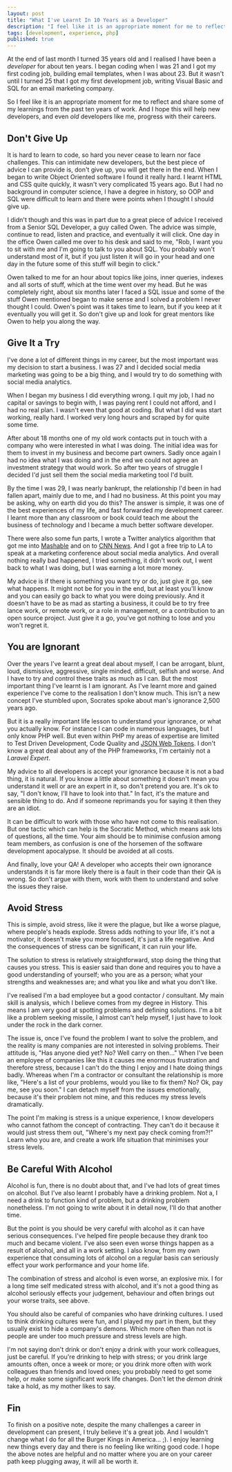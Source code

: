 ```yaml
---
layout: post
title: "What I've Learnt In 10 Years as a Developer"
description: "I feel like it is an appropriate moment for me to reflect and share some of my learnings from the past ten years of work."
tags: [development, experience, php]
published: true
---
```

At the end of last month I turned 35 years old and I realised I have been a *developer* for about ten years. I began coding when I was 21 and I got my first coding job, building email templates, when I was about 23. But it wasn't until I turned 25 that I got my first development job, writing Visual Basic and SQL for an email marketing company.

So I feel like it is an appropriate moment for me to reflect and share some of my learnings from the past ten years of work. And I hope this will help new developers, and even *old* developers like me, progress with their careers.

## Don't Give Up

It is hard to learn to code, so hard you never cease to learn nor face challenges. This can intimidate new developers, but the best piece of advice I can provide is, don't give up, you will get there in the end. When I began to write Object Oriented software I found it really hard. I learnt HTML and CSS quite quickly, it wasn't very complicated 15 years ago. But I had no background in computer science, I have a degree in history, so OOP and SQL were difficult to learn and there were points when I thought I should give up.

I didn't though and this was in part due to a great piece of advice I received from a Senior SQL Developer, a guy called Owen. The advice was simple, continue to read, listen and practice, and eventually it will click. One day in the office Owen called me over to his desk and said to me, "Rob, I want you to sit with me and I'm going to talk to you about SQL. You probably won't understand most of it, but if you just listen it will go in your head and one day in the future some of this stuff will begin to click."

Owen talked to me for an hour about topics like joins, inner queries, indexes and all sorts of stuff, which at the time went over my head. But he was completely right, about six months later I faced a SQL issue and some of the stuff Owen mentioned began to make sense and I solved a problem I never thought I could. Owen's point was it takes time to learn, but if you keep at it eventually you will get it. So don't give up and look for great mentors like Owen to help you along the way.

## Give It a Try

I've done a lot of different things in my career, but the most important was my decision to start a business. I was 27 and I decided social media marketing was going to be a big thing, and I would try to do something with social media analytics.

When I began my business I did everything wrong. I quit my job, I had no capital or savings to begin with, I was paying rent I could not afford, and I had no real plan. I wasn't even that good at coding. But what I did was start working, really hard. I worked very long hours and scraped by for quite some time.

After about 18 months one of my old work contacts put in touch with a company who were interested in what I was doing. The initial idea was for them to invest in my business and become part owners. Sadly once again I had no idea what I was doing and in the end we could not agree an investment strategy that would work. So after two years of struggle I decided I'd just sell them the social media marketing tool I'd built.

By the time I was 29, I was nearly bankrupt, the relationship I'd been in had fallen apart, mainly due to me, and I had no business. At this point you may be asking, why on earth did you do this? The answer is simple, it was one of the best experiences of my life, and fast forwarded my development career. I learnt more than any classroom or book could teach me about the business of technology and I became a much better software developer.

There were also some fun parts, I wrote a Twitter analytics algorithm that got me into [Mashable](https://mashable.com/2012/08/22/twitter-facebook-fake-followers/) and on to [CNN News](https://rbrt.wllr.info/2019/05/05/when-appeared-on-cnn.html). And I got a free trip to LA to speak at a marketing conference about social media analytics. And overall nothing really bad happened, I tried something, it didn't work out, I went back to what I was doing, but I was earning a lot more money.

My advice is if there is something you want try or do, just give it go, see what happens. It might not be for you in the end, but at least you'll know and you can easily go back to what you were doing previously. And it doesn't have to be as mad as starting a business, it could be to try free lance work, or remote work, or a role in management, or a contribution to an open source project. Just give it a go, you've got nothing to lose and you won't regret it.

## You are Ignorant

Over the years I've learnt a great deal about myself, I can be arrogant, blunt, loud, dismissive, aggressive, single minded, difficult, selfish and worse. And I have to try and control these traits as much as I can. But the most important thing I've learnt is I am ignorant. As I've learnt more and gained experience I've come to the realisation I don't know much. This isn't a new concept I've stumbled upon, Socrates spoke about man's ignorance 2,500 years ago.

But it is a really important life lesson to understand your ignorance, or what you actually know. For instance I can code in numerous languages, but I only know PHP well. But even within PHP my areas of expertise are limited to Test Driven Development, Code Quality and [JSON Web Tokens](https://github.com/RobDWaller/ReallySimpleJWT). I don't know a great deal about any of the PHP frameworks, I'm certainly not a *Laravel Expert*.

My advice to all developers is accept your ignorance because it is not a bad thing, it is natural. If you know a little about something it doesn't mean you understand it well or are an expert in it, so don't pretend you are. It's ok to say, "I don't know, I'll have to look into that." In fact, it's the mature and sensible thing to do. And if someone reprimands you for saying it then they are an idiot.

It can be difficult to work with those who have not come to this realisation. But one tactic which can help is the Socratic Method, which means ask lots of questions, all the time. Your aim should be to minimise confusion among team members, as confusion is one of the horsemen of the software development apocalypse. It should be avoided at all costs.

And finally, love your QA! A developer who accepts their own ignorance understands it is far more likely there is a fault in their code than their QA is wrong. So don't argue with them, work with them to understand and solve the issues they raise.

## Avoid Stress

This is simple, avoid stress, like it were the plague, but like a worse plague, where people's heads explode. Stress adds nothing to your life, it's not a motivator, it doesn't make you more focused, it's just a life negative. And the consequences of stress can be significant, it can ruin your life.

The solution to stress is relatively straightforward, stop doing the thing that causes you stress. This is easier said than done and requires you to have a good understanding of yourself; who you are as a person; what your strengths and weaknesses are; and what you like and what you don't like.

I've realised I'm a bad employee but a good contactor / consultant. My main skill is analysis, which I believe comes from my degree in History. This means I am very good at spotting problems and defining solutions. I'm a bit like a problem seeking missile, I almost can't help myself, I just have to look under the rock in the dark corner.

The issue is, once I've found the problem I want to solve the problem, and the reality is many companies are not interested in solving problems. Their attitude is, "Has anyone died yet? No? Well carry on then..." When I've been an employee of companies like this it causes me enormous frustration and therefore stress, because I can't do the thing I enjoy and I hate doing things badly. Whereas when I'm a contractor or consultant the relationship is more like, "Here's a list of your problems, would you like to fix them? No? Ok, pay me, see you soon." I can detach myself from the issues emotionally, because it's their problem not mine, and this reduces my stress levels dramatically.

The point I'm making is stress is a unique experience, I know developers who cannot fathom the concept of contracting. They can't do it because it would just stress them out, "Where's my next pay check coming from?!" Learn who you are, and create a work life situation that minimises your stress levels.

## Be Careful With Alcohol

Alcohol is fun, there is no doubt about that, and I've had lots of great times on alcohol. But I've also learnt I probably have a drinking problem. Not a, I need a drink to function kind of problem, but a drinking problem nonetheless. I'm not going to write about it in detail now, I'll do that another time.

But the point is you should be very careful with alcohol as it can have serious consequences. I've helped fire people because they drank too much and became violent. I've also seen even worse things happen as a result of alcohol, and all in a work setting. I also know, from my own experience that consuming lots of alcohol on a regular basis can seriously effect your work performance and your home life.

The combination of stress and alcohol is even worse, an explosive mix. I for a long time self medicated stress with alcohol, and it's not a good thing as alcohol seriously effects your judgement, behaviour and often brings out your worse traits, see above.

You should also be careful of companies who have drinking cultures. I used to think drinking cultures were fun, and I played my part in them, but they usually exist to hide a company's demons. Which more often than not is people are under too much pressure and stress levels are high.

I'm not saying don't drink or don't enjoy a drink with your work colleagues, just be careful. If you're drinking to help with stress; or you drink large amounts often, once a week or more; or you drink more often with work colleagues than friends and loved ones; you probably need to get some help, or make some significant work life changes. Don't let the *demon drink* take a hold, as my mother likes to say.

## Fin

To finish on a positive note, despite the many challenges a career in development can present, I truly believe it's a great job. And I wouldn't change what I do for all the Burger Kings in America... ;). I enjoy learning new things every day and there is no feeling like writing good code. I hope the above notes are helpful and no matter where you are on your career path keep plugging away, it will all be worth it.  
